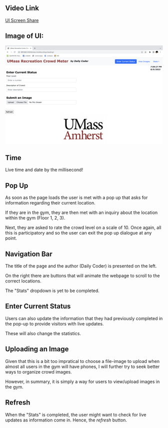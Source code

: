 
## Video Link
[UI Screen Share](https://www.loom.com/share/6304812254f447569a3b7cf948f503c5)

## Image of UI:
![Screenshot](UI%20-%20MS2.png)

## Time
Live time and date by the millisecond!

## Pop Up
As soon as the page loads the user is met with a pop up that asks for information regarding their current location.

If they are in the gym, they are then met with an inquiry about the location within the gym (Floor 1, 2, 3).

Next, they are asked to rate the crowd level on a scale of 10. Once again, all this is participatory and so the user can exit the pop up dialogue at any point.

## Navigation Bar
The title of the page and the author (Daily Coder) is presented on the left.

On the right there are buttons that will animate the webpage to scroll to the correct locations.

The "Stats" dropdown is yet to be completed.

## Enter Current Status
Users can also update the information that they had previously completed in the pop-up to provide visitors with live updates. 

These will also change the statistics.

## Uploading an Image
Given that this is a bit too impratical to choose a file-image to upload when almost all users in the gym will have phones, I will further try to seek better ways to organize crowd images.

However, in summary, it is simply a way for users to view/upload images in the gym.

## Refresh
When the "Stats" is completed, the user might want to check for live updates as information come in. Hence, the *refresh* button.

